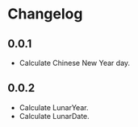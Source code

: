 # Changelog
## 0.0.1
- Calculate Chinese New Year day.

## 0.0.2
- Calculate LunarYear.
- Calculate LunarDate.
